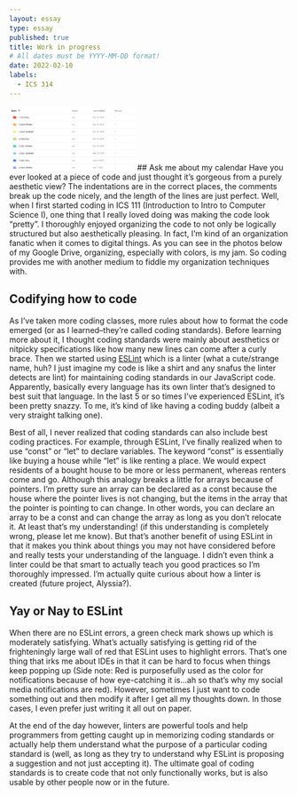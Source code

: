 ```yaml
---
layout: essay
type: essay
published: true
title: Work in progress
# All dates must be YYYY-MM-DD format!
date: 2022-02-10
labels:
  - ICS 314
---
```

<img class="ui right floated rounded image" width="45%" src="../images/semesterFolders.png">
## Ask me about my calendar
Have you ever looked at a piece of code and just thought it’s gorgeous from a purely aesthetic view? The indentations are in the correct places, the comments break up the code nicely, and the length of the lines are just perfect. Well, when I first started coding in ICS 111 (Introduction to Intro to Computer Science I), one thing that I really loved doing was making the code look “pretty”. I thoroughly enjoyed organizing the code to not only be logically structured but also aesthetically pleasing. In fact, I’m kind of an organization fanatic when it comes to digital things. As you can see in the photos below of my Google Drive, organizing, especially with colors, is my jam. So coding provides me with another medium to fiddle my organization techniques with.

## Codifying how to code
As I’ve taken more coding classes, more rules about how to format the code emerged (or as I learned–they’re called coding standards). Before learning more about it, I thought coding standards were mainly about aesthetics or nitpicky specifications like how many new lines can come after a curly brace. Then we started using [ESLint](https://eslint.org/) which is a linter (what a cute/strange name, huh? I just imagine my code is like a shirt and any snafus the linter detects are lint) for maintaining coding standards in our JavaScript code. Apparently, basically every language has its own linter that’s designed to best suit that language. In the last 5 or so times I’ve experienced ESLint, it’s been pretty snazzy. To me, it’s kind of like having a coding buddy (albeit a very straight talking one). 

Best of all, I never realized that coding standards can also include best coding practices. For example, through ESLint, I’ve finally realized when to use “const” or “let” to declare variables. The keyword “const” is essentially like buying a house while “let” is like renting a place. We would expect residents of a bought house to be more or less permanent, whereas renters come and go. Although this analogy breaks a little for arrays because of pointers. I’m pretty sure an array can be declared as a const because the house where the pointer lives is not changing, but the items in the array that the pointer is pointing to can change. In other words, you can declare an array to be a const and can change the array as long as you don’t relocate it. At least that’s my understanding! (if this understanding is completely wrong, please let me know). But that’s another benefit of using ESLint in that it makes you think about things you may not have considered before and really tests your understanding of the language. I didn’t even think a linter could be that smart to actually teach you good practices so I’m thoroughly impressed. I’m actually quite curious about how a linter is created (future project, Alyssia?). 

## Yay or Nay to ESLint
When there are no ESLint errors, a green check mark shows up which is moderately satisfying. What’s actually satisfying is getting rid of the frighteningly large wall of red that ESLint uses to highlight errors. That’s one thing that irks me about IDEs in that it can be hard to focus when things keep popping up (Side note: Red is purposefully used as the color for notifications because of how eye-catching it is…ah so that’s why my social media notifications are red). However, sometimes I just want to code something out and then modify it after I get all my thoughts down. In those cases, I even prefer just writing it all out on paper.

At the end of the day however, linters are powerful tools and help programmers from getting caught up in memorizing coding standards or actually help them understand what the purpose of a particular coding standard is (well, as long as they try to understand why ESLint is proposing a suggestion and not just accepting it). The ultimate goal of coding standards is to create code that not only functionally works, but is also usable by other people now or in the future.

